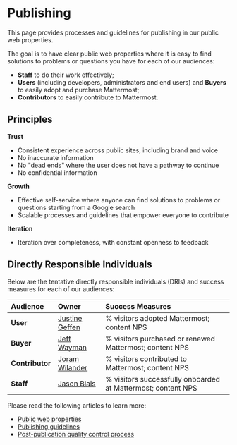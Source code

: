 # Publishing

This page provides processes and guidelines for publishing in our public web properties.

The goal is to have clear public web properties where it is easy to find solutions to problems or questions you have for each of our audiences:

* **Staff** to do their work effectively;
* **Users** \(including developers, administrators and end users\) and **Buyers** to easily adopt and purchase Mattermost;
* **Contributors** to easily contribute to Mattermost.

## Principles

**Trust**

* Consistent experience across public sites, including brand and voice
* No inaccurate information
* No "dead ends" where the user does not have a pathway to continue
* No confidential information

**Growth**

* Effective self-service where anyone can find solutions to problems or questions starting from a Google search
* Scalable processes and guidelines that empower everyone to contribute

**Iteration**

* Iteration over completeness, with constant openness to feedback

## Directly Responsible Individuals

Below are the tentative directly responsible individuals \(DRIs\) and success measures for each of our audiences:

| Audience | Owner | Success Measures |
| :--- | :--- | :--- |
| **User** | [Justine Geffen](http://github.com/justinegeffen) | % visitors adopted Mattermost; content NPS |
| **Buyer** | [Jeff Wayman](http://github.com/jwayman) | % visitors purchased or renewed Mattermost; content NPS |
| **Contributor** | [Joram Wilander](http://github.com/jwilander) | % visitors contributed to Mattermost; content NPS |
| **Staff** | [Jason Blais](http://github.com/jasonblais) | % visitors successfully onboarded at Mattermost; content NPS |

Please read the following articles to learn more:

* [Public web properties](https://handbook.mattermost.com/operations/operations/publishing/web-properties)
* [Publishing guidelines](https://handbook.mattermost.com/operations/operations/publishing/publishing-guidelines)
* [Post-publication quality control process](https://handbook.mattermost.com/operations/operations/publishing/quality-control-process)

